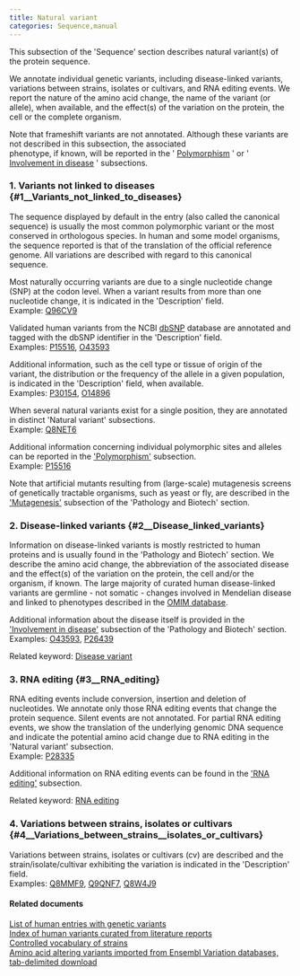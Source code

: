 ```yaml
---
title: Natural variant
categories: Sequence,manual
---
```


This subsection of the 'Sequence' section describes natural variant(s) of the protein sequence.

We annotate individual genetic variants, including disease-linked variants, variations between strains, isolates or cultivars, and RNA editing events. We report the nature of the amino acid change, the name of the variant (or allele), when available, and the effect(s) of the variation on the protein, the cell or the complete organism.

Note that frameshift variants are not annotated. Although these variants are not described in this subsection, the associated  
phenotype, if known, will be reported in the ' [Polymorphism](https://www.uniprot.org/help/polymorphism) ' or ' [Involvement in disease](https://www.uniprot.org/help/involvement_in_disease) ' subsections.

### 1. Variants not linked to diseases {\#1\_\_Variants\_not\_linked\_to\_diseases}

The sequence displayed by default in the entry (also called the canonical sequence) is usually the most common polymorphic variant or the most conserved in orthologous species. In human and some model organisms, the sequence reported is that of the translation of the official reference genome. All variations are described with regard to this canonical sequence.

Most naturally occurring variants are due to a single nucleotide change (SNP) at the codon level. When a variant results from more than one nucleotide change, it is indicated in the 'Description' field.  
Example: [Q96CV9](https://www.uniprot.org/uniprotkb/Q96CV9#sequences)

Validated human variants from the NCBI [dbSNP](http://www.uniprot.org/www.ncbi.nlm.nih.gov/projects/SNP/) database are annotated and tagged with the dbSNP identifier in the 'Description' field.  
Examples: [P15516](https://www.uniprot.org/uniprotkb/P15516#sequences), [O43593](https://www.uniprot.org/uniprotkb/O43593#sequences)

Additional information, such as the cell type or tissue of origin of the variant, the distribution or the frequency of the allele in a given population, is indicated in the 'Description' field, when available.  
Examples: [P30154](https://www.uniprot.org/uniprotkb/P30154#sequences), [O14896](https://www.uniprot.org/uniprotkb/O14896#sequences)

When several natural variants exist for a single position, they are annotated in distinct 'Natural variant' subsections.  
Example: [Q8NET6](https://www.uniprot.org/uniprotkb/Q8NET6#sequences)

Additional information concerning individual polymorphic sites and alleles can be reported in the ['Polymorphism'](https://www.uniprot.org/help/polymorphism) subsection.  
Example: [P15516](https://www.uniprot.org/uniprotkb/P15516#sequences)

Note that artificial mutants resulting from (large-scale) mutagenesis screens of genetically tractable organisms, such as yeast or fly, are described in the ['Mutagenesis'](https://www.uniprot.org/help/mutagen) subsection of the 'Pathology and Biotech' section.

### 2. Disease-linked variants {\#2\_\_Disease\_linked\_variants}

Information on disease-linked variants is mostly restricted to human proteins and is usually found in the 'Pathology and Biotech' section. We describe the amino acid change, the abbreviation of the associated disease and the effect(s) of the variation on the protein, the cell and/or the organism, if known. The large majority of curated human disease-linked variants are germline - not somatic - changes involved in Mendelian disease and linked to phenotypes described in the [OMIM database](https://www.omim.org/).

Additional information about the disease itself is provided in the ['Involvement in disease'](https://www.uniprot.org/help/involvement_in_disease) subsection of the 'Pathology and Biotech' section.  
Examples: [O43593](https://www.uniprot.org/uniprotkb/O43593#pathology_and_biotech), [P26439](https://www.uniprot.org/uniprotkb/P26439#pathology_and_biotech)

Related keyword: [Disease variant](http://www.uniprot.org/keywords/KW-0225)

### 3. RNA editing {\#3\_\_RNA\_editing}

RNA editing events include conversion, insertion and deletion of nucleotides. We annotate only those RNA editing events that change the protein sequence. Silent events are not annotated. For partial RNA editing events, we show the translation of the underlying genomic DNA sequence and indicate the potential amino acid change due to RNA editing in the 'Natural variant' subsection.  
Example: [P28335](https://www.uniprot.org/uniprotkb/P28335#sequences)

Additional information on RNA editing events can be found in the ['RNA editing'](https://www.uniprot.org/help/rna_editing) subsection.

Related keyword: [RNA editing](http://www.uniprot.org/keywords/691)

### 4. Variations between strains, isolates or cultivars {\#4\_\_Variations\_between\_strains\_\_isolates\_or\_cultivars}

Variations between strains, isolates or cultivars (cv) are described and the strain/isolate/cultivar exhibiting the variation is indicated in the 'Description' field.  
Examples: [Q8MMF9](https://www.uniprot.org/uniprotkb/Q8MMF9#sequences), [Q9QNF7](https://www.uniprot.org/uniprotkb/Q9QNF7#sequences), [Q8W4J9](https://www.uniprot.org/uniprotkb/Q8W4J9#sequences)

#### Related documents

[List of human entries with genetic variants](http://www.uniprot.org/docs/humpvar)  
[Index of human variants curated from literature reports](http://www.uniprot.org/docs/humsavar)  
[Controlled vocabulary of strains](http://www.uniprot.org/docs/strains)  
[Amino acid altering variants imported from Ensembl Variation databases, tab-delimited download](https://ftp.uniprot.org/pub/databases/uniprot/current%5Frelease/knowledgebase/variants/)

